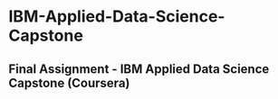 # IBM-Applied-Data-Science-Capstone
## Final Assignment - IBM Applied Data Science Capstone (Coursera)
